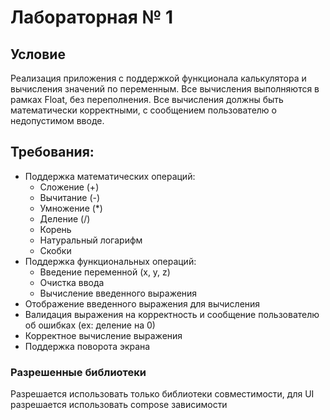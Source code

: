# Лабораторная № 1

## Условие
Реализация приложения с поддержкой функционала калькулятора и вычисления значений по переменным. Все вычисления выполняются в рамках Float, без переполнения. 
Все вычисления должны быть математически корректными, с сообщением пользователю о недопустимом вводе. 

## Требования:
- Поддержка математических операций:
  - Сложение (+)
  - Вычитание (-)
  - Умножение (*)
  - Деление (/)
  - Корень
  - Натуральный логарифм
  - Скобки
- Поддержка функциональных операций:
  - Введение переменной (x, y, z)
  - Очистка ввода
  - Вычисление введенного выражения
- Отображение введенного выражения для вычисления
- Валидация выражения на корректность и сообщение пользователю об ошибках (ex: деление на 0)
- Корректное вычисление выражения
- Поддержка поворота экрана

### Разрешенные библиотеки
Разрешается использовать только библиотеки совместимости, для UI разрешается использовать compose зависимости 

